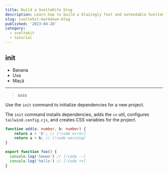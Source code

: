 ```yaml
---
title: Build a SvelteKito blog
description: Learn how to build a blazingly fast and extendable SvelteKit Markdown blog for poets.
slug: sveltekit-markdown-blog
published: '2023-04-28'
category:
  - sveltekit
  - tutorial
---
```


## init

- Banana
- Uva
- Maçã

---

> ssss

Use the `init` command to initialize dependencies for a new project.

The `init` command installs dependencies, adds the `cn` util, configures `tailwind.config.cjs`, and creates CSS variables for the project.

```typescript {1,3}
function add(a: number, b: number) {
	return a + 'b'; // [!code error]
	return a + b; // [!code warning]
}
```

```ts
export function foo() {
  console.log('hewwo') // [!code --]
  console.log('hello') // [!code ++]
}
```
